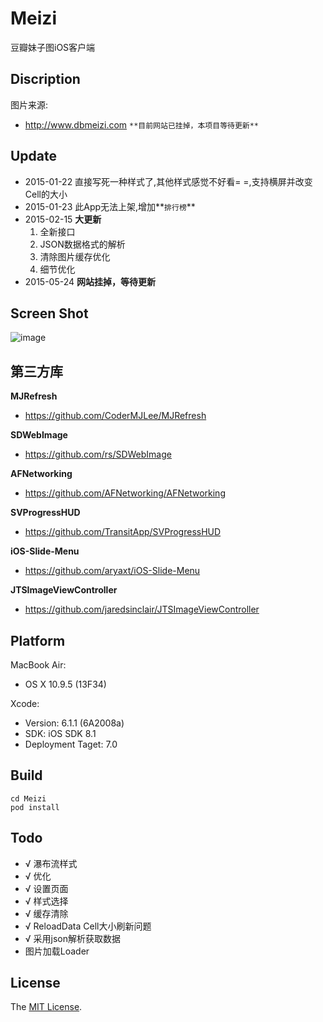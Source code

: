Meizi
=====

豆瓣妹子图iOS客户端

Discription
---
图片来源:

- http://www.dbmeizi.com ``**目前网站已挂掉，本项目等待更新**``

Update
---
- 2015-01-22 直接写死一种样式了,其他样式感觉不好看= =,支持横屏并改变Cell的大小
- 2015-01-23 此App无法上架,增加**`排行榜`**
- 2015-02-15 **大更新**
	1. 全新接口
	2. JSON数据格式的解析
	3. 清除图片缓存优化
	4. 细节优化
- 2015-05-24 **网站挂掉，等待更新**

Screen Shot
---
![image](https://raw.githubusercontent.com/Sunnyyoung/Meizi/master/ScreenShot/Screen%20Shot.png)

第三方库
---

**MJRefresh**

- https://github.com/CoderMJLee/MJRefresh

**SDWebImage**

- https://github.com/rs/SDWebImage

**AFNetworking**

- https://github.com/AFNetworking/AFNetworking

**SVProgressHUD**

- https://github.com/TransitApp/SVProgressHUD

**iOS-Slide-Menu**

- https://github.com/aryaxt/iOS-Slide-Menu

**JTSImageViewController**

- https://github.com/jaredsinclair/JTSImageViewController

Platform
---
MacBook Air:

- OS X 10.9.5 (13F34)

Xcode:

- Version: 6.1.1 (6A2008a)
- SDK: iOS SDK 8.1
- Deployment Taget: 7.0

Build
---
```
cd Meizi
pod install
```

Todo
---
- √ 瀑布流样式
- √ 优化
- √ 设置页面
- √ 样式选择
- √ 缓存清除
- √ ReloadData Cell大小刷新问题
- √ 采用json解析获取数据
- 图片加载Loader

License
---
The [MIT License](LICENSE).
